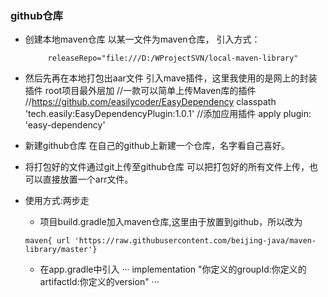 ### github仓库
+ 创建本地maven仓库
	以某一文件为maven仓库，
	引入方式：
	
	```
		 releaseRepo="file:///D:/WProjectSVN/local-maven-library"
	```
	
+ 然后先再在本地打包出aar文件
	引入mave插件，这里我使用的是网上的封装插件
	root项目最外层加
	//一款可以简单上传Maven库的插件
    //https://github.com/easilycoder/EasyDependency
    classpath 'tech.easily:EasyDependencyPlugin:1.0.1'
	//添加应用插件
	apply plugin: 'easy-dependency'
	
+ 新建github仓库
	在自己的github上新建一个仓库，名字看自己喜好。

+ 将打包好的文件通过git上传至github仓库
	可以把打包好的所有文件上传，也可以直接放置一个arr文件。
+ 使用方式:两步走

	+ 项目build.gradle加入maven仓库,这里由于放置到github，所以改为
	```
	maven{ url 'https://raw.githubusercontent.com/beijing-java/maven-library/master'}
  ```
	+ 在app.gradle中引入
	···
	 implementation "你定义的groupId:你定义的artifactId:你定义的version"
    ···